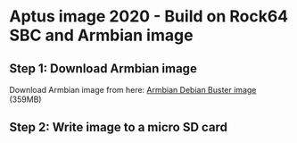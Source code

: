 # Aptus image 2020 - Build on Rock64 SBC and Armbian image

## Step 1: Download Armbian image
Download Armbian image from here: [Armbian Debian Buster image](https://dl.armbian.com/rock64/Buster_current) (359MB)

## Step 2: Write image to a micro SD card
